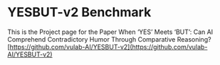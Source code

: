 # YESBUT-v2 Benchmark
This is the Project page for the Paper When ‘YES’ Meets ‘BUT’: Can AI Comprehend Contradictory Humor Through Comparative Reasoning? 
[https://github.com/vulab-AI/YESBUT-v2](https://github.com/vulab-AI/YESBUT-v2)

